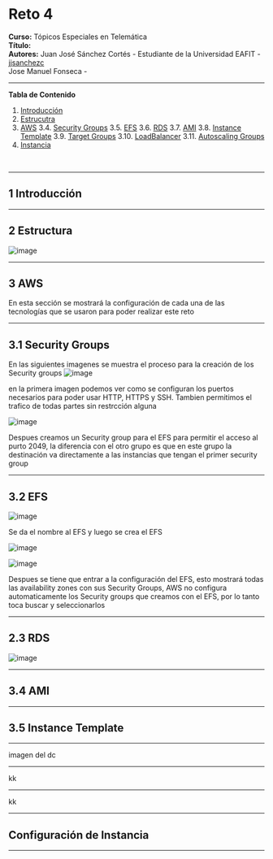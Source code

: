 # **Reto 4**
**Curso:** Tópicos Especiales en Telemática <br>
**Título:** <br>
**Autores:** Juan José Sánchez Cortés - Estudiante de la Universidad EAFIT - [jjsanchezc](https://gist.github.com/jjsanchezc) <br>
 Jose Manuel Fonseca -

***

**Tabla de Contenido**

1. [Introducción](#Introduccion)
2. [Estrucutra](#Estructura)
3. [AWS](#AWS)
 3.4. [Security Groups](#Security)
 3.5. [EFS](#EFS)
 3.6. [RDS](#RDS)
 3.7. [AMI](#AMI)
 3.8. [Instance Template](#Template)
 3.9. [Target Groups](#Target)
 3.10. [LoadBalancer](#LoadBalancer)
 3.11. [Autoscaling Groups](#Autoscaling)
4. [Instancia](#Instancia)
<br>

***

<div id='Introduccion'>

## 1 Introducción

***

<div id='Estructura'/>

## 2 Estructura

![image](https://cdn.discordapp.com/attachments/1101910712651096197/1103778710496215141/image.png)

***

<div id='AWS'/>

## 3 AWS
En esta sección se mostrará la configuración de cada una de las tecnologías que se usaron para poder realizar este reto

***


<div id='Security'/>

## 3.1 Security Groups

En las siguientes imagenes se muestra el proceso para la creación de los Security groups
![image](https://cdn.discordapp.com/attachments/1101910712651096197/1103753186432528505/image.png)

en la primera imagen podemos ver como se configuran los puertos necesarios para poder usar HTTP, HTTPS y SSH. Tambien permitimos el trafico de todas partes sin restrcción alguna

![image](https://cdn.discordapp.com/attachments/1101910712651096197/1103753400446894190/image.png)

Despues creamos un Security group para el EFS para permitir el acceso al purto 2049, la diferencia con el otro grupo es que en este grupo la destinación va directamente a las instancias que tengan el primer security group

***

<div id='EFS'/>

## 3.2 EFS


![image](https://cdn.discordapp.com/attachments/1101910712651096197/1103753767779844217/image.png)

Se da el nombre al EFS y luego se crea el EFS

![image](https://cdn.discordapp.com/attachments/1101910712651096197/1103754007064871053/image.png)

![image](https://cdn.discordapp.com/attachments/1101910712651096197/1103754045530853376/image.png)

Despues se tiene que entrar a la configuración del EFS, esto mostrará todas las availability zones con sus Security Groups, AWS no configura automaticamente los Security groups que creamos con el EFS, por lo tanto toca buscar y seleccionarlos




***

<div id='RDS'/>

## 2.3 RDS

![image](https://cdn.discordapp.com/attachments/1101910712651096197/1103777289390526474/image.png)

***

<div id='AMI'/>

## 3.4 AMI

***

<div id='Template'/>

## 3.5 Instance Template

***

<div id='Target'/>
imagen del dc

***

<div id='LoadBalancer'>
kk

***


<div id='Autoscaling'>
kk

***

<div id='Instancia'>

## Configuración de Instancia


***
